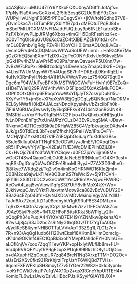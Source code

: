 p4ASjBov+uMUU47rYr6YXkxFQXU0nyAD6tfhJofAjfs=
1PpNyIFla9AivwGdXkrvL2f5Ib3csq6G2Ue6hEY9zCs=
WUPyHwUNghF68R5rPFCuCegvSV++jKW/toNGdhqB7V8=
yDvmDkxc7i+l3TumRInySbIYfB7pd+dMEOtuTPqRJ84=
mSbcPMtUfGXMM/vFRAJdtFUQtbuy9p6fNLE1katrbSE=
PzFX1xVywPLjpJfRMg6Xbos+tlmGHl5DpRFssNbzK+c=
0O0vTYgOlc9uGvU8sXqCaZC4tXIBElAZEk101tdJ+cY=
lmDL8E9mbv1gRdglFZvRH1DoYCHI0I6maAOL0q8JvEs=
UvcmQFrv4eCqDQMacwWhWaSoUEW+inrd++Ha9z4Ke7M=
gGzGfhEQ5ahEXmFTzDXt+2gPxC0NYtRxlvUo66kvyEM=
jpGkHPv4hZMu/wPrN5nO9Ps/tmavQavueVP5UXnn/7w=
2vBxW7cRoPx+9MBfzcddgNLDveVn4yZmapQ4KrE+Org=
h4LhsI1WUdMqynW7Sh4UggSE7hi1HDKExjL9KmRqELI=
4uHvX0RmPyH/Ndx4A1HfUvXWqVPwxLz7540Gi79qtl0=
Dgc6mF94WJuTyeBPK9kMSTWjGGWvFuHHvh1t9E7oZoQ=
sHDeTWIeKj29RiWdV4hvWNQ5FIpod3fXdAkSMIuFODA=
xGPhXOfxQ6/xp6ERoqoYowWxYDjJyTS7osVpDuI615U=
5XyYwTY5+jmSo+XPxpXsW3EjQgDCgLyBQN8ca7NaORM=
REL6yNWafH0IdZAJALcsNDndXpyeMw//bZscIibFh0k=
7iFl9M6RUAqDwsw1yOyEkqSFFkv8Y414sN2bnRGJNK8=
3M8Rbl+xVxxYRw01qRsHNC2Ftxo+OwQhxixo0HRjsgU=
fvLnOPonEhFgt7txUnAUPzYCLzO43EvRUogSMA+JDaw=
RNxmvC4DTlOcxBSk9aDRHaWZ85C4VzfbkvagkdDXdw4=
9Jk/gs50TdEqtL3bT+qefZfhxhKjSPeHWz/iFtuQvFY=
lMCHjVjhZYxsRfOQ7k1FZriFQpbOs6JqYfukfd0cGBs=
5SrJq6klIuu0AirTTNgPK3eODWUy+JImEF/fOXpqfOs=
oR5HFvAwVYrjVFjp+X2EaUTI/E3WqDMIEPIlhBZjLBI=
Ck+HvOjc764Yo3faW/hYCSqw+d0FCZjxYviijjrn68M=
wGcGT4Sw4QaoxCciLOJ0EJaNebERRNMuuCrO4XH3csI=
eqBSsDgIGnqQbVwO6CFe18tmMLByyJH7ZAX3D3eIhe0=
9j8fkye7WKdgZzi/Tq2lv9n4imKbOHRNWD16Klo2jmI=
D0BM2oa9ajwLkTI/eV8OBun9S7feiWciSv+5j9TrOV4=
qFl1I9L3S3DzbDC2w3nCbWf1AsQP6n1A+AijwqFKWRQ=
AeCwA4Laaj5vyVlpwil1qfgS3i7UtY8vIhMpX4kX+Wo=
ZJkNwquCJsvCYktFIJsxvtmMotw9ca882vBcVuDUY20=
BBa264EZp043fnHQvNJXDcVMDvMsinqiVgy2ALYdllU=
TaJd8Ax72qoLfiZf1a08cdnyhtYIgK9RuP8E34DMfzo=
TqRxl3+84Gn7JvjcbytCqzLkFMw67izvTfEEOoVA8Zc=
J9Az9SjyiPhe85+fMTJZHFoF8ttsKRkJ5bWPlgLy2lI=
bQbgPh34uPuqlA44YKtVhD7EI4I9/YZNMkw8pkehs/Q=
82wsJj8j4/S3JD2bcZsRINlyGthqGGv/ThfZYgToA0Q=
vl/ydiRcSBlkymNHIBOTTuLVVkApT33ZSg1L7LC1z7c=
7R+n93/AqQgHudb6H120wtEkslfi8XKtm8AHmQomcIg=
xK1dm9OK1nf49EC1QpBkSxohYMvpKfahdoFYH0NlnUE=
aLOfKnjVv7xoo7Zqq11TewYKP+xpHxIytWLfBb8m+FU=
Vc/4pRVRQFYUyfRPRgEzxp3PUq689IRkzhD8y1UOjOc=
p+dAXuphHZqCoupUR7zq84BreN1Nq3XrxpTTM+DO2Oc=
aUsEri2XSv0fkt931RrKhjrzITrpUzYF6WKjBd7TVHs=
6qomFXFWFKIpSH8mxyfZ7v5lYOer22W8zH0kIc3ypnI=
i+oKrFCWkDvkziP7u1gV4X10p2+qsXRCncYhpURTEH4=
KomiqFL6wLzUwk/EsivLHBbcPJziKSyyifGIAYf8JX4=
